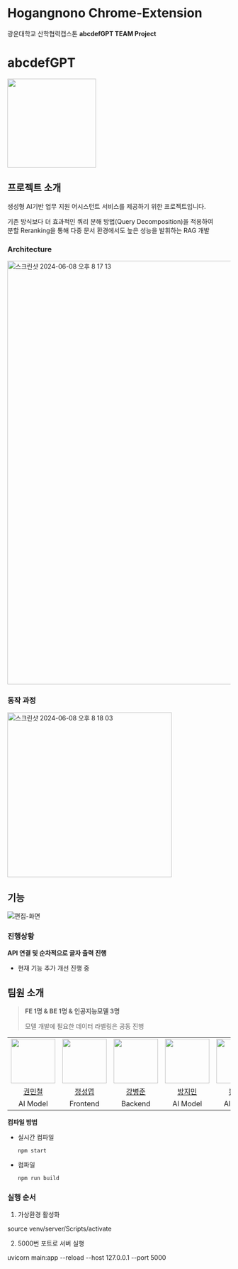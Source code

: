 # Hogangnono Chrome-Extension 

광운대학교 산학협력캡스톤 **abcdefGPT TEAM Project**

# abcdefGPT
<img src="https://avatars.githubusercontent.com/u/154737156?s=200&v=4" width="200" height="200">


## 프로젝트 소개
생성형 AI기반 업무 지원 어시스턴트 서비스를 제공하기 위한 프로젝트입니다.

기존 방식보다 더 효과적인 쿼리 분해 방법(Query Decomposition)을 적용하여 	
분할 Reranking을 통해 다중 문서 환경에서도 높은 성능을 발휘하는 RAG 개발

### Architecture

<img width="954" alt="스크린샷 2024-06-08 오후 8 17 13" src="https://github.com/abcdefGPT/abcdefGPT-FE/assets/92677088/1a733571-efbf-46c3-85f0-16ff91966af7">

### 동작 과정
<img width="371" alt="스크린샷 2024-06-08 오후 8 18 03" src="https://github.com/abcdefGPT/abcdefGPT-FE/assets/92677088/46ad2c80-3148-4f4d-9b31-154b0cd26e55">

## 기능
![편집-화면](https://github.com/abcdefGPT/abcdefGPT-FE/assets/92677088/9da87bd3-c08c-4756-b7e1-d96d6fb18a66)
<!-- - 기능 1 -->
### 진행상황
**API 연결 및 순차적으로 글자 출력 진행**
- 현재 기능 추가 개선 진행 중

## 팀원 소개
>  **FE 1명 & BE 1명 & 인공지능모델 3명**
> 
> 모델 개발에 필요한 데이터 라벨링은 공동 진행


<table>
  <tr>
    <td><img src="https://github.com/Mulsanne2.png" width="100px" /></td>
    <td><img src="https://github.com/JungSungYeob.png" width="100px" /></td>
    <td><img src="https://github.com/bbang-jun.png" width="100px" /></td>
    <td><img src="https://github.com/Bjimin.png" width="100px" /></td>
    <td><img src="https://github.com/syoooooung.png" width="100px" /></td>
  </tr>
  <tr>
    <td align="center"><a href="https://github.com/Mulsanne2">권민철</a>
    </td>
    <td align="center"><a href="https://github.com/JungSungYeob">정성엽</a>
    </td>
    <td align="center"><a href="https://github.com/bbang-jun">강병준</a>
    </td>
    <td align="center"><a href="https://github.com/Bjimin">방지민</a>
    </td>
    <td align="center"><a href="https://github.com/syoooooung">황세영</a>
    </td>

  </tr>
  <tr>
    <td align="center">AI Model
    </td>
    <td align="center">Frontend
    </td>
    <td align="center">Backend
    </td>
    <td align="center">AI Model
    </td>
    <td align="center">AI Model
    </td>
  </tr>
</table>

**컴파일 방법**
- 실시간 컴파일
  ```
  npm start
  ```

- 컴파일
  ```
  npm run build
  ```
  


### 실행 순서
1. 가상환경 활성화

source venv/server/Scripts/activate

2. 5000번 포트로 서버 실행

uvicorn main:app --reload --host 127.0.0.1 --port 5000